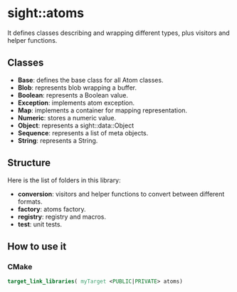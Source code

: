 # sight::atoms

It defines classes describing and wrapping different types, plus visitors and helper functions.

## Classes

- **Base**: defines the base class for all Atom classes.
- **Blob**: represents blob wrapping a buffer.
- **Boolean**: represents a Boolean value.
- **Exception**: implements atom exception.
- **Map**: implements a container for mapping representation.
- **Numeric**: stores a numeric value.
- **Object**: represents a sight::data::Object
- **Sequence**: represents a list of meta objects.
- **String**: represents a String.

## Structure

Here is the list of folders in this library:

- **conversion**: visitors and helper functions to convert between different formats.
- **factory**: atoms factory.
- **registry**: registry and macros.
- **test**: unit tests.

## How to use it

### CMake

```cmake
target_link_libraries( myTarget <PUBLIC|PRIVATE> atoms)
```
